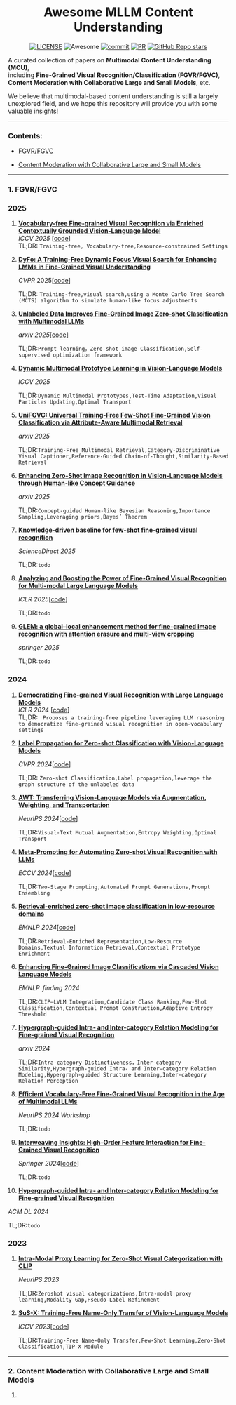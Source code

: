 <h1 align="center"> Awesome MLLM Content Understanding</h1>

<div align="center">

[![LICENSE](https://img.shields.io/github/license/yangjx29/awesome-MLLM-Content-Understanding)](https://github.com/yangjx29/awesome-MLLM-Content-Understanding/blob/master/LICENSE)
![Awesome](https://cdn.rawgit.com/sindresorhus/awesome/d7305f38d29fed78fa85652e3a63e154dd8e8829/media/badge.svg)
[![commit](https://img.shields.io/github/last-commit/yangjx29/awesome-MLLM-Content-Understanding?color=blue)](https://github.com/yangjx29/awesome-MLLM-Content-Understanding/commits/master)
[![PR](https://img.shields.io/badge/PRs-Welcome-red)](https://github.com/yangjx29/awesome-MLLM-Content-Understanding/pulls)
[![GitHub Repo stars](https://img.shields.io/github/stars/yangjx29/awesome-MLLM-Content-Understanding)](https://github.com/yangjx29/awesome-MLLM-Content-Understanding)

</div>

A curated collection of papers on **Multimodal Content Understanding (MCU)**,  
including **Fine-Grained Visual Recognition/Classification (FGVR/FGVC)**,  
**Content Moderation with Collaborative Large and Small Models**, etc.  

We believe that multimodal-based content understanding is still a largely unexplored field,  and we hope this repository will provide you with some valuable insights!  

---

<!-- ### 2024
1. **[paper](url)**  
   *Meeting Name If Any* [[code]()]  
   TL;DR: `` -->

### Contents:

- [FGVR/FGVC](#1-fgvrfgvc)

- [Content Moderation with Collaborative Large and Small Models](#2-content-moderation-with-collaborative-large-and-small-models)

---

### 1. FGVR/FGVC

### 2025 
1. **[Vocabulary-free Fine-grained Visual Recognition via Enriched Contextually Grounded Vision-Language Model](https://www.arxiv.org/abs/2507.23070)**  
   *ICCV 2025* [[code](https://github.com/demidovd98/e-finer)]  
   TL;DR: `Training-free, Vocabulary-free,Resource-constrained Settings`

1. <u>[**DyFo: A Training-Free Dynamic Focus Visual Search for Enhancing LMMs in Fine-Grained Visual Understanding**](https://arxiv.org/abs/2504.14920)</u>

   *CVPR* 2025[[<u>code</u>](https://github.com/PKU-ICST-MIPL/DyFo_CVPR2025)]

   TL;DR: `Training-free,visual search,using a Monte Carlo Tree Search (MCTS) algorithm to simulate human-like focus adjustments`

1. **[Unlabeled Data Improves Fine-Grained Image Zero-shot Classification with Multimodal LLMs](https://arxiv.org/abs/2506.03195)**

   *arxiv 2025*[[code](https://github.com/yq-hong/AutoSEP)]

   TL;DR:`Prompt learning，Zero-shot image Classification,Self-supervised optimization framework`

1. **[Dynamic Multimodal Prototype Learning in Vision-Language Models](https://arxiv.org/abs/2507.03657)**

   *ICCV 2025*

   TL;DR:`Dynamic Multimodal Prototypes,Test-Time Adaptation,Visual Particles Updating,Optimal Transport`

1. **[UniFGVC: Universal Training-Free Few-Shot Fine-Grained Vision Classification via Attribute-Aware Multimodal Retrieval](https://arxiv.org/abs/2508.04136)**

   *arxiv 2025*

   TL;DR:`Training-Free Multimodal Retrieval,Category-Discriminative Visual Captioner,Reference-Guided Chain-of-Thought,Similarity-Based Retrieval`

1. [**Enhancing Zero-Shot Image Recognition in Vision-Language  Models through Human-like Concept Guidance**](https://arxiv.org/abs/2503.15886)

   *arxiv 2025*

   TL;DR:`Concept-guided Human-like Bayesian Reasoning,Importance Sampling,Leveraging priors,Bayes’ Theorem`

1. [**Knowledge-driven baseline for few-shot fine-grained visual recognition**](https://www.sciencedirect.com/science/article/pii/S0925231225019745)

   *ScienceDirect 2025*

   TL;DR:`todo`

1. [**Analyzing and Boosting the Power of Fine-Grained Visual Recognition for Multi-modal Large Language Models**](https://arxiv.org/abs/2501.15140)

   *ICLR 2025*[[code](https://github.com/PKU-ICST-MIPL/Finedefics_ICLR2025)]

   TL;DR:`todo`

1. [**GLEM: a global–local enhancement method for fine-grained image recognition with attention erasure and multi-view cropping**](https://link.springer.com/article/10.1007/s44443-025-00120-4)

   *springer 2025*

   TL;DR:`todo`

### 2024

1. **[Democratizing Fine-grained Visual Recognition with Large Language Models](https://arxiv.org/abs/2401.13837)**  
   *ICLR 2024* [[code](https://github.com/OatmealLiu/FineR)]  
   TL;DR: ` Proposes a training-free pipeline leveraging LLM reasoning to democratize fine-grained visual recognition in open-vocabulary settings`

2. **[Label Propagation for Zero-shot Classification with Vision-Language Models](https://arxiv.org/abs/2404.04072)**

   *CVPR 2024*[[code](https://github.com/vladan-stojnic/ZLaP)]

   TL;DR: `Zero-shot Classification,Label propagation,leverage the graph structure of the unlabeled data`

3. [**AWT: Transferring Vision-Language Models via Augmentation, Weighting, and Transportation**](https://arxiv.org/abs/2407.04603)

   *NeurIPS 2024*[[code](https://github.com/MCG-NJU/AWT)]

   TL;DR:`Visual-Text Mutual Augmentation,Entropy Weighting,Optimal Transport`

4. [**Meta-Prompting for Automating Zero-shot Visual Recognition with LLMs**](https://arxiv.org/abs/2403.11755)

   *ECCV 2024*[[code](https://github.com/jmiemirza/Meta-Prompting)]

   TL;DR:`Two-Stage Prompting,Automated Prompt Generations,Prompt Ensembling`

5. **[Retrieval-enriched zero-shot image classification in low-resource domains](https://arxiv.org/abs/2411.00988)**

   *EMNLP 2024*[[code](https://github.com/Fodark/CoRE)]

   TL;DR:`Retrieval-Enriched Representation,Low-Resource Domains,Textual Information Retrieval,Contextual Prototype Enrichment`

6. [**Enhancing Fine-Grained Image Classifications via Cascaded Vision Language Models**](https://arxiv.org/abs/2405.11301)

   *EMNLP  finding 2024*

   TL;DR:`CLIP–LVLM Integration,Candidate Class Ranking,Few-Shot Classification,Contextual Prompt Construction,Adaptive Entropy Threshold`

7. [**Hypergraph-guided Intra- and Inter-category Relation Modeling for Fine-grained Visual Recognition**](https://dl.acm.org/doi/abs/10.1145/3664647.3680589)

   *arxiv 2024*

   TL;DR:`Intra-category Distinctiveness，Inter-category Similarity,Hypergraph-guided Intra- and Inter-category Relation Modeling,Hypergraph-guided Structure Learning,Inter-category Relation Perception`

8. [**Efficient Vocabulary-Free Fine-Grained Visual Recognition in the Age of Multimodal LLMs**](https://arxiv.org/abs/2505.01064)

   *NeurIPS 2024 Workshop*

   TL;DR:`todo`

9. [**Interweaving Insights: High-Order Feature Interaction for Fine-Grained Visual Recognition**](https://link.springer.com/article/10.1007/s11263-024-02260-y)

   *Springer 2024*[[code](https://github.com/Arindam-1991/I2-HOFI)]

   TL;DR:`todo`

10. [**Hypergraph-guided Intra- and Inter-category Relation Modeling for Fine-grained Visual Recognition**](https://dl.acm.org/doi/10.1145/3664647.3680589)

   *ACM DL 2024*
   
   TL;DR:`todo`


### 2023

1. **[Intra-Modal Proxy Learning for Zero-Shot Visual Categorization with CLIP](https://arxiv.org/abs/2310.19752)**

   *NeurIPS 2023*

   TL;DR:`Zeroshot visual categorizations,Intra-modal proxy learning,Modality Gap,Pseudo-Label Refinement`
   
1. **[SuS-X: Training-Free Name-Only Transfer of Vision-Language Models](https://arxiv.org/abs/2211.16198)**

   *ICCV 2023*[[code](https://github.com/vishaal27/SuS-X)]

   TL;DR:`Training-Free Name-Only Transfer,Few-Shot Learning,Zero-Shot Classification,TIP-X Module`


---


### 2. Content Moderation with Collaborative Large and Small Models
1. 